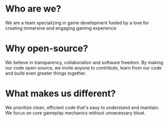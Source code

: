 # Who are we?
  We are a team specializing in game development fueled by a love for
creating immersive and engaging gaming experience

# Why open-source?
  We believe in transparency, collaboration and software freedom. By
making our code open-source, we invite anyone to contribute, learn
from our code and build even greater things together.

# What makes us different?
  We prioritize clean, efficient code that's easy to understand and
maintain. We focus on core gameplay mechanics without unnecessary
bloat.
